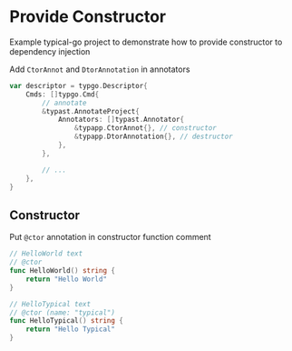# Provide Constructor

Example typical-go project to demonstrate how to provide constructor to dependency injection

Add `CtorAnnot` and `DtorAnnotation` in annotators
```go
var descriptor = typgo.Descriptor{
	Cmds: []typgo.Cmd{
		// annotate
		&typast.AnnotateProject{
			Annotators: []typast.Annotator{
				&typapp.CtorAnnot{}, // constructor
				&typapp.DtorAnnotation{}, // destructor
			},
		},

		// ...
	},
}
```

## Constructor

Put `@ctor` annotation in constructor function comment
```go
// HelloWorld text
// @ctor
func HelloWorld() string {
	return "Hello World"
}

// HelloTypical text
// @ctor (name: "typical")
func HelloTypical() string {
	return "Hello Typical"
}
```





